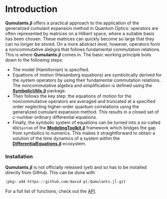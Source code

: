 # Introduction

**Qumulants.jl** offers a practical approach to the application of the generalized cumulant expansion method in Quantum Optics: operators are often represented by matrices on a Hilbert space, where a suitable basis has been chosen. These matrices can quickly become so large that they can no longer be stored. On a more abstract level, however, operators form a noncommutative alebgra that follows fundamental commutation relations. This is where **Qumulants.jl** comes in. The basic working principle boils down to the following steps:

* The model (Hamiltonian) is specified.
* Equations of motion (Heisenberg equations) are symbolically derived for the system operators by using their fundamental commutation relations. The noncommutative algebra and simplification is defined using the [**SymbolicUtils.jl**](https://github.com/JuliaSymbolics/SymbolicUtils.jl) package.
* Then follows the key step: the equations of motion for the noncommutative operators are averaged and truncated at a specified order neglecting higher-order quantum correlations using the generalized cumulant expansion method. This results in a closed set of *c*-number ordinary differential equations.
* Finally, the symbolic system of equations can be turned into a so-called `ODESystem` of the [**ModelingToolkit.jl**](https://github.com/SciML/ModelingToolkit.jl) framework which bridges the gap from symbolics to numerics. This makes it straightforward to obtain a solution of the time dynamics of a system within the  [**DifferentialEquations.jl**](https://diffeq.sciml.ai/latest/) ecosystem.


### Installation

**Qumulants.jl** is not officially released (yet) and so has to be installed directly from GitHub. This can be done with

```julia
|pkg> add https://github.com/david-pl/Qumulants.jl.git
```

For a full list of functions, check out the [API](@ref).
